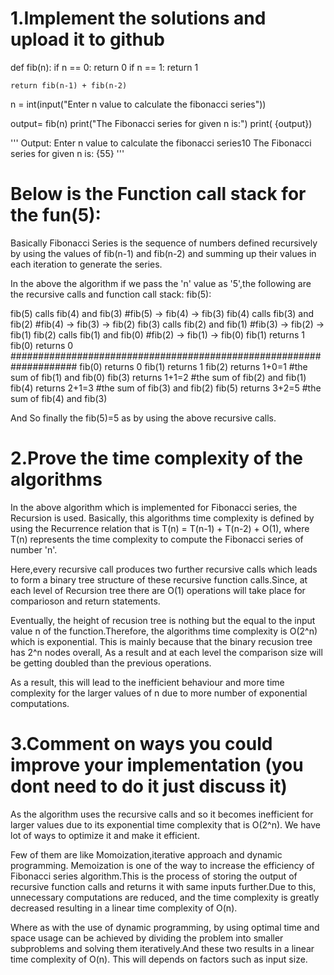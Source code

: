 
# 1.Implement the solutions and upload it to github

def fib(n):
    if n == 0:
        return 0
    if n == 1:
        return 1
    
    return fib(n-1) + fib(n-2)

n = int(input("Enter n value to calculate the fibonacci series"))

output= fib(n)
print("The Fibonacci series for given n is:")
print( {output})

''' Output:
Enter n value to calculate the fibonacci series10
The Fibonacci series for given n is:
{55} '''

# Below is the Function call stack for the fun(5):

Basically Fibonacci Series is the sequence of numbers defined recursively by using the values of fib(n-1) and fib(n-2) 
and summing up their values in each iteration to generate the series.

In the above the algorithm if we pass the 'n' value as '5',the following are the recursive calls and function call stack:
fib(5):

fib(5) calls fib(4) and fib(3) #fib(5) -> fib(4) -> fib(3)
fib(4) calls fib(3) and fib(2) #fib(4) -> fib(3) -> fib(2)
fib(3) calls fib(2) and fib(1) #fib(3) -> fib(2) -> fib(1)
fib(2) calls fib(1) and fib(0) #fib(2) -> fib(1) -> fib(0)
fib(1) returns 1
fib(0) returns 0
####################################################################
fib(0) returns 0
fib(1) returns 1
fib(2) returns 1+0=1 #the sum of fib(1) and fib(0)
fib(3) returns 1+1=2 #the sum of fib(2) and fib(1)
fib(4) returns 2+1=3 #the sum of fib(3) and fib(2)
fib(5) returns 3+2=5 #the sum of fib(4) and fib(3)

And So finally the fib(5)=5 as by using the above recursive calls.


# 2.Prove the time complexity of the algorithms

In the above algorithm which is implemented for Fibonacci series, the Recursion is used. Basically, this algorithms
time complexity is defined by using the Recurrence relation that is T(n) = T(n-1) + T(n-2) + O(1), where T(n) represents the time
complexity to compute the Fibonacci series of number 'n'.

 Here,every recursive call produces two further recursive calls which leads to form a binary tree structure of
 these recursive function calls.Since, at each level of Recursion tree there are O(1) operations will take place for comparioson and 
 return statements.
 
 Eventually, the height of recusion tree is nothing but the equal to the input value n of the function.Therefore,
 the algorithms time complexity is O(2^n) which is exponential. This is mainly because that the  binary recusion tree has 2^n 
 nodes overall, As a result and at each level the comparison size will be getting doubled than the previous operations.

 As a result, this will lead to the inefficient behaviour and more time complexity for the larger values of n due to more number of
 exponential computations.


 # 3.Comment on ways you could improve your implementation (you dont need to do it just discuss it)

 As the algorithm uses the recursive calls and so it becomes inefficient for larger values due to its exponential time
 complexity that is O(2^n). We have lot of ways to optimize it and make it efficient.

 Few of them are like Momoization,iterative approach and dynamic programming. Memoization is one of the way to increase the 
 efficiency of Fibonacci series algorithm.This is the process of storing the output of recursive function calls and returns
 it with same inputs further.Due to this, unnecessary computations are reduced, and the time complexity is greatly decreased
 resulting in a linear time complexity of O(n).

 Where as with the use of dynamic programming, by using optimal time and space usage can be achieved by dividing the 
 problem into smaller subproblems and solving them iteratively.And these two results in a linear time complexity of O(n).
 This will depends on factors such as input size.
